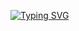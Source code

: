 <a href="https://git.io/typing-svg"><img src="https://readme-typing-svg.demolab.com?font=Dancing+Script&weight=800&size=30&pause=1000&vCenter=true&multiline=true&width=435&lines=The+five+boxing+wizards+jump+quickly" alt="Typing SVG" /></a>
